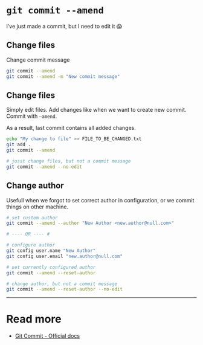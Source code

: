 # `git commit --amend`

I’ve just made a commit, but I need to edit it 😱

## Change files
Change commit message

```sh
git commit --amend
git commit --amend -m "New commit message"
```

## Change files

Simply edit files. Add changes like when we want to create new commit. Commit with `—amend`.

As a result, last commit contains all added changes.

```sh
echo "My change to file" >> FILE_TO_BE_CHANGED.txt
git add .
git commit --amend

# jusst change files, but not a commit message
git commit --amend --no-edit
```

## Change author

Usefull when we forgot to set correct author in configuration, or we commit things on other machine.

```sh
# set custom author
git commit --amend --author "New Author <new.author@null.com>"

# ---- OR ---- #

# configure author
git config user.name "New Author"
git config user.email "new.author@null.com"

# set currently configured author
git commit --amend --reset-author

# change author, but not a commit message
git commit --amend --reset-author --no-edit
```

---

# Read more
- [Git Commit - Official docs](https://git-scm.com/docs/git-commit)

